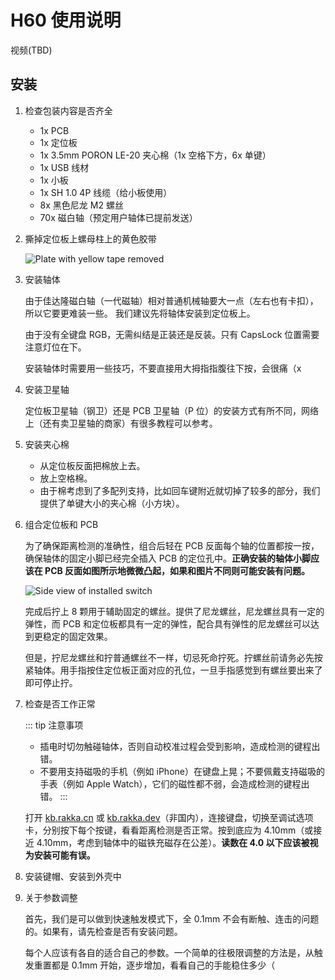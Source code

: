 # H60 使用说明

视频(TBD)

## 安装

1. 检查包装内容是否齐全

    - 1x PCB
    - 1x 定位板
    - 1x 3.5mm PORON LE-20 夹心棉（1x 空格下方，6x 单键）
    - 1x USB 线材
    - 1x 小板
    - 1x SH 1.0 4P 线缆（给小板使用）
    - 8x 黑色尼龙 M2 螺丝
    - 70x 磁白轴（预定用户轴体已提前发送）

2. 撕掉定位板上螺母柱上的黄色胶带

   ![Plate with yellow tape removed](/60he/plate_screw_removed.png)

3. 安装轴体

   由于佳达隆磁白轴（一代磁轴）相对普通机械轴要大一点（左右也有卡扣），所以它要更难装一些。 我们建议先将轴体安装到定位板上。

   由于没有全键盘 RGB，无需纠结是正装还是反装。只有 CapsLock 位置需要注意灯位在下。

   安装轴体时需要用一些技巧，不要直接用大拇指指腹往下按，会很痛（x

4. 安装卫星轴

   定位板卫星轴（钢卫）还是 PCB 卫星轴（P 位）的安装方式有所不同，网络上（还有卖卫星轴的商家）有很多教程可以参考。

5. 安装夹心棉

   - 从定位板反面把棉放上去。
   - 放上空格棉。
   - 由于棉考虑到了多配列支持，比如回车键附近就切掉了较多的部分，我们提供了单键大小的夹心棉（小方块）。

6. 组合定位板和 PCB

   为了确保距离检测的准确性，组合后轻在 PCB 反面每个轴的位置都按一按，确保轴体的固定小脚已经完全插入 PCB 的定位孔中。**正确安装的轴体小脚应该在 PCB 反面如图所示地微微凸起，如果和图片不同则可能安装有问题。**

   ![Side view of installed switch](/60he/side_view.png)

   完成后拧上 8 颗用于辅助固定的螺丝。提供了尼龙螺丝，尼龙螺丝具有一定的弹性，而 PCB 和定位板都具有一定的弹性，配合具有弹性的尼龙螺丝可以达到更稳定的固定效果。

   但是，拧尼龙螺丝和拧普通螺丝不一样，切忌死命拧死。拧螺丝前请务必先按紧轴体。用手指按住定位板正面对应的孔位，一旦手指感觉到有螺丝要出来了即可停止拧。

7. 检查是否工作正常

   ::: tip 注意事项
   - 插电时切勿触碰轴体，否则自动校准过程会受到影响，造成检测的键程出错。
   - 不要用支持磁吸的手机（例如 iPhone）在键盘上晃；不要佩戴支持磁吸的手表（例如 Apple  Watch），它们的磁性都不弱，会造成检测的键程出错。
   :::

   打开 [kb.rakka.cn](https://kb.rakka.cn) 或 [kb.rakka.dev](https://kb.rakka.dev)（非国内），连接键盘，切换至调试选项卡，分别按下每个按键，看看距离检测是否正常。按到底应为 4.10mm（或接近 4.10mm，考虑到轴体中的磁铁充磁存在公差）。**读数在 4.0 以下应该被视为安装可能有误。**

8. 安装键帽、安装到外壳中

9. 关于参数调整

   首先，我们是可以做到快速触发模式下，全 0.1mm 不会有断触、连击的问题的。如果有，请先检查是否有安装问题。

   每个人应该有各自的适合自己的参数。一个简单的往极限调整的方法是，从触发重置都是 0.1mm 开始，逐步增加，看看自己的手能稳住多少（
